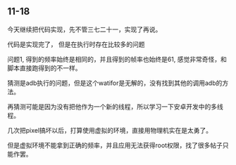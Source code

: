  ## 11-18

今天继续把代码实现，先不管三七二十一，实现了再说。

代码是实现完了， 但是在执行时存在比较多的问题

问题1, 得到的频率始终是相同的，并且得到的帧率也始终是61, 感觉非常奇怪，和脚本直接跑得到的不一样。

猜测是adb执行的问题，但是这个watifor是无解的，没有找到其他的调用adb的方法。

再猜测可能是因为没有把他作为一个新的线程，所以学习一下安卓开发中的多线程。



几次把pixel搞坏以后，打算使用虚拟的环境，直接用物理机实在是太勇了。

但是虚拟环境不能拿到正确的频率，并且应用无法获得root权限，找了很多帖子只能作罢。



